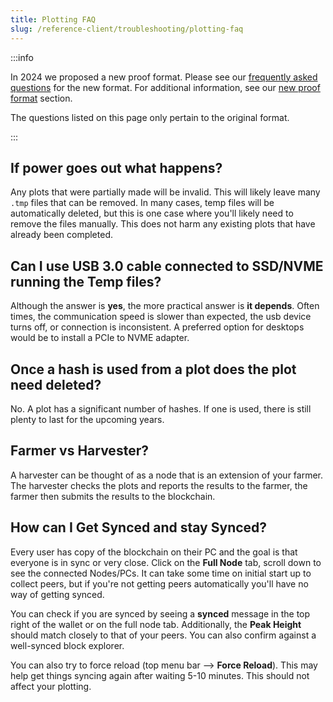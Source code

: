 ```yaml
---
title: Plotting FAQ
slug: /reference-client/troubleshooting/plotting-faq
---
```


:::info

In 2024 we proposed a new proof format. Please see our [frequently asked questions](/chia-blockchain/consensus/proof-of-space-2.0/new-proof-faq) for the new format. For additional information, see our [new proof format](/chia-blockchain/consensus/proof-of-space-2.0/new-proof-introduction) section.

The questions listed on this page only pertain to the original format.

:::

## If power goes out what happens?

Any plots that were partially made will be invalid. This will likely leave many `.tmp` files that can be removed. In many cases, temp files will be automatically deleted, but this is one case where you'll likely need to remove the files manually. This does not harm any existing plots that have already been completed.

## Can I use USB 3.0 cable connected to SSD/NVME running the Temp files?

Although the answer is **yes**, the more practical answer is **it depends**. Often times, the communication speed is slower than expected, the usb device turns off, or connection is inconsistent. A preferred option for desktops would be to install a PCIe to NVME adapter.

## Once a hash is used from a plot does the plot need deleted?

No. A plot has a significant number of hashes. If one is used, there is still plenty to last for the upcoming years.

## Farmer vs Harvester?

A harvester can be thought of as a node that is an extension of your farmer. The harvester checks the plots and reports the results to the farmer, the farmer then submits the results to the blockchain.

## How can I Get Synced and stay Synced?

Every user has copy of the blockchain on their PC and the goal is that everyone is in sync or very close. Click on the **Full Node** tab, scroll down to see the connected Nodes/PCs. It can take some time on initial start up to collect peers, but if you're not getting peers automatically you'll have no way of getting synced.

You can check if you are synced by seeing a **synced** message in the top right of the wallet or on the full node tab. Additionally, the **Peak Height** should match closely to that of your peers. You can also confirm against a well-synced block explorer.

You can also try to force reload (top menu bar --> **Force Reload**). This may help get things syncing again after waiting 5-10 minutes. This should not affect your plotting.
